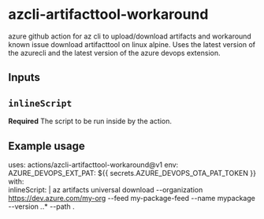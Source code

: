 # azcli-artifacttool-workaround
azure github action for az cli to upload/download artifacts and workaround known issue download artifacttool on linux alpine. Uses the latest version of the azurecli and the latest version of the azure devops extension.

## Inputs

## `inlineScript`

**Required** The script to be run inside by the action.

## Example usage

uses: actions/azcli-artifacttool-workaround@v1
env:
    AZURE_DEVOPS_EXT_PAT: ${{ secrets.AZURE_DEVOPS_OTA_PAT_TOKEN }}
with:    
    inlineScript: |
    az artifacts universal download --organization https://dev.azure.com/my-org --feed my-package-feed --name mypackage --version  *.*.* --path .
